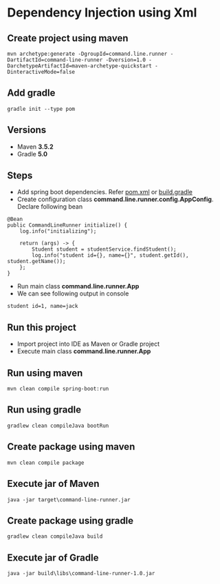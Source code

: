 # Dependency Injection using Xml

## Create project using maven
```
mvn archetype:generate -DgroupId=command.line.runner -DartifactId=command-line-runner -Dversion=1.0 -DarchetypeArtifactId=maven-archetype-quickstart -DinteractiveMode=false
```

## Add gradle
```
gradle init --type pom
```

## Versions
* Maven **3.5.2**
* Gradle **5.0**

## Steps
* Add spring boot dependencies. Refer [pom.xml](pom.xml) or [build.gradle](build.gradle)
* Create configuration class **command.line.runner.config.AppConfig**. Declare following bean
```
@Bean
public CommandLineRunner initialize() {
	log.info("initializing");

	return (args) -> {
		Student student = studentService.findStudent();
		log.info("student id={}, name={}", student.getId(), student.getName());
	};
}
```
* Run main class **command.line.runner.App**
* We can see following output in console
```
student id=1, name=jack
```

## Run this project
* Import project into IDE as Maven or Gradle project
* Execute main class **command.line.runner.App**

## Run using maven
```
mvn clean compile spring-boot:run
```

## Run using gradle
```
gradlew clean compileJava bootRun
```

## Create package using maven
```
mvn clean compile package
```

## Execute jar of Maven
```
java -jar target\command-line-runner.jar
```

## Create package using gradle
```
gradlew clean compileJava build
```

## Execute jar of Gradle
```
java -jar build\libs\command-line-runner-1.0.jar
```